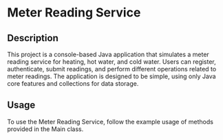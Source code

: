 # Meter Reading Service

## Description

This project is a console-based Java application that simulates a meter reading service for heating, hot water, and cold water. Users can register, authenticate, submit readings, and perform different operations related to meter readings. The application is designed to be simple, using only Java core features and collections for data storage.

## Usage

To use the Meter Reading Service, follow the example usage of methods provided in the Main class. 
